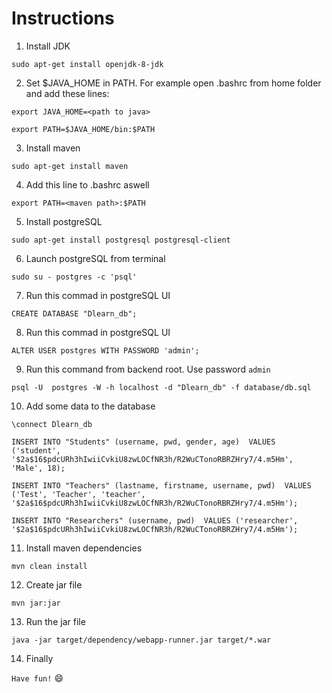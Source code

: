 Instructions
============

1. Install JDK

`sudo apt-get install openjdk-8-jdk`

2. Set $JAVA_HOME in PATH. For example open .bashrc from home folder and add these lines:

`export JAVA_HOME=<path to java>`

`export PATH=$JAVA_HOME/bin:$PATH`

3. Install maven

`sudo apt-get install maven`

4. Add this line to .bashrc aswell

`export PATH=<maven path>:$PATH`

5. Install postgreSQL

`sudo apt-get install postgresql postgresql-client`

6. Launch postgreSQL from terminal

`sudo su - postgres -c 'psql'`

7. Run this commad in postgreSQL UI

`CREATE DATABASE "Dlearn_db";`

8. Run this commad in postgreSQL UI

`ALTER USER postgres WITH PASSWORD 'admin';`

9. Run this command from backend root. Use password `admin`

`psql -U  postgres -W -h localhost -d "Dlearn_db" -f database/db.sql`

10. Add some data to the database

`\connect Dlearn_db`

`INSERT INTO "Students" (username, pwd, gender, age) 
	VALUES ('student', '$2a$16$pdcURh3hIwiiCvkiU8zwLOCfNR3h/R2WuCTonoRBRZHry7/4.m5Hm', 'Male', 18);`
	
`INSERT INTO "Teachers" (lastname, firstname, username, pwd) 
	VALUES ('Test', 'Teacher', 'teacher', '$2a$16$pdcURh3hIwiiCvkiU8zwLOCfNR3h/R2WuCTonoRBRZHry7/4.m5Hm');`
	
`INSERT INTO "Researchers" (username, pwd) 
	VALUES ('researcher', '$2a$16$pdcURh3hIwiiCvkiU8zwLOCfNR3h/R2WuCTonoRBRZHry7/4.m5Hm');`

11. Install  maven dependencies

`mvn clean install`

12. Create jar file

`mvn jar:jar`

13. Run the jar file

`java -jar target/dependency/webapp-runner.jar target/*.war`

14. Finally

`Have fun!` :smile:
